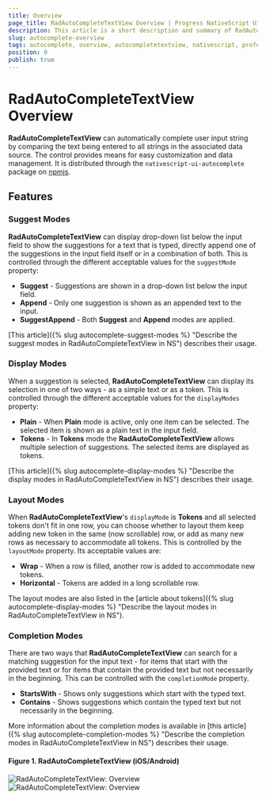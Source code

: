 ```yaml
---
title: Overview
page_title: RadAutoCompleteTextView Overview | Progress NativeScript UI Documentation
description: This article is a short description and summary of RadAutoCompleteTextView's features.
slug: autocomplete-overview
tags: autocomplete, overview, autocompletetextview, nativescript, professional, ui, radautocompletetextview
position: 0
publish: true
---
```


# RadAutoCompleteTextView Overview

**RadAutoCompleteTextView** can automatically complete user input string by comparing the text being entered to all strings in the associated data source. The control provides means for easy customization and data management. It is distributed through the `nativescript-ui-autocomplete` package on [npmjs](https://www.npmjs.com/package/nativescript-ui-autocomplete).

## Features

### Suggest Modes

**RadAutoCompleteTextView** can display drop-down list below the input field to show the suggestions for a text that is typed, directly append one of the suggestions in the input field itself or in a combination of both. This is controlled through the different acceptable values for the `suggestMode` property:

* **Suggest** - Suggestions are shown in a drop-down list below the input field.
* **Append** - Only one suggestion is shown as an appended text to the input.
* **SuggestAppend** - Both **Suggest** and **Append** modes are applied.

[This article]({% slug autocomplete-suggest-modes %} "Describe the suggest modes in RadAutoCompleteTextView in NS") describes their usage.

### Display Modes

When a suggestion is selected, **RadAutoCompleteTextView** can display its selection in one of two ways - as a simple text or as a token. This is controlled through the different acceptable values for the `displayModes` property:

* **Plain** - When **Plain** mode is active, only one item can be selected. The selected item is shown as a plain text in the input field.
* **Tokens** - In **Tokens** mode the **RadAutoCompleteTextView** allows multiple selection of suggestions. The selected items are displayed as tokens.

[This article]({% slug autocomplete-display-modes %} "Describe the display modes in RadAutoCompleteTextView in NS") describes their usage.

### Layout Modes

When **RadAutoCompleteTextView**'s `displayMode` is **Tokens** and all selected tokens don't fit in one row, you can choose whether to layout them keep adding new token in the same (now scrollable) row, or add as many new rows as necessary to accommodate all tokens. This is controlled by the `layoutMode` property. Its acceptable values are:

* **Wrap** - When a row is filled, another row is added to accommodate new tokens.
* **Horizontal** - Tokens are added in a long scrollable row.

The layout modes are also listed in the [article about tokens]({% slug autocomplete-display-modes %} "Describe the layout modes in RadAutoCompleteTextView in NS").

### Completion Modes

There are two ways that **RadAutoCompleteTextView** can search for a matching suggestion for the input text - for items that start with the provided text or for items that contain the provided text but not necessarily in the beginning. This can be controlled with the `completionMode` property.

* **StartsWith** - Shows only suggestions which start with the typed text.
* **Contains** - Shows suggestions which contain the typed text but not necessarily in the beginning.

More information about the completion modes is available in [this article]({% slug autocomplete-completion-modes %} "Describe the completion modes in RadAutoCompleteTextView in NS") describes their usage.

#### Figure 1. RadAutoCompleteTextView (iOS/Android)

![RadAutoCompleteTextView: Overview](../../img/ns_ui/autocomplete-overview-ios.png "RadAutoCompleteTextView in iOS") ![RadAutoCompleteTextView: Overview](../../img/ns_ui/autocomplete-overview-android.png "RadAutoCompleteTextView in Android")
